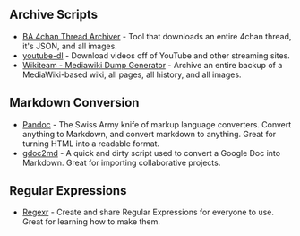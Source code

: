 ## Archive Scripts

* [BA 4chan Thread Archiver](https://github.com/bibanon/BA-4chan-thread-archiver) - Tool that downloads an entire 4chan thread, it's JSON, and all images.
* [youtube-dl]() - Download videos off of YouTube and other streaming sites.
* [Wikiteam - Mediawiki Dump Generator](http://archiveteam.org/index.php?title=WikiTeam#Tools_and_source_code) - Archive an entire backup of a MediaWiki-based wiki, all pages, all history, and all images.

## Markdown Conversion

* [Pandoc](http://johnmacfarlane.net/pandoc/) - The Swiss Army knife of markup language converters. Convert anything to Markdown, and convert markdown to anything. Great for turning HTML into a readable format.
* [gdoc2md](http://lifehacker.com/this-script-converts-google-documents-to-markdown-for-e-511746113) - A quick and dirty script used to convert a Google Doc into Markdown. Great for importing collaborative projects.

## Regular Expressions

* [Regexr](http://www.regexr.com/) - Create and share Regular Expressions for everyone to use. Great for learning how to make them.